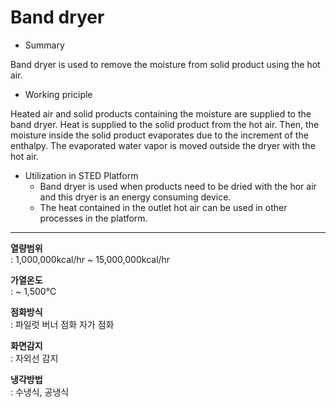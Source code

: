 # Band dryer

- Summary

Band dryer is used to remove the moisture from solid product using the hot air.

- Working priciple

Heated air and solid products containing the moisture are supplied to the band dryer. Heat is supplied to the solid product from the hot air. Then, the moisture inside the solid product evaporates due to the increment of the enthalpy. The evaporated water vapor is moved outside the dryer with the hot air.

- Utilization in STED Platform
  - Band dryer is used when products need to be dried with the hor air and this dryer is an energy consuming device.
  - The heat contained in the outlet hot air can be used in other processes in the platform.

---

**열량범위**  
: 1,000,000kcal/hr ~ 15,000,000kcal/hr

**가열온도**  
: ~ 1,500℃

**점화방식**  
: 파일럿 버너 점화 자가 점화

**화면감지**  
: 자외선 감지

**냉각방법**  
: 수냉식, 공냉식
